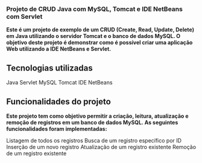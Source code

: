 ### Projeto de CRUD Java com MySQL, Tomcat e IDE NetBeans com Servlet 

**Este é um projeto de exemplo de um CRUD (Create, Read, Update, Delete) em Java utilizando o servidor Tomcat e o banco de dados MySQL. O objetivo deste projeto é demonstrar como é possível criar uma aplicação Web utilizando a IDE NetBeans e Servlet.**

## Tecnologias utilizadas
Java
Servlet
MySQL
Tomcat
IDE NetBeans

## Funcionalidades do projeto
**Este projeto tem como objetivo permitir a criação, leitura, atualização e remoção de registros em um banco de dados MySQL. As seguintes funcionalidades foram implementadas:**

Listagem de todos os registros
Busca de um registro específico por ID
Inserção de um novo registro
Atualização de um registro existente
Remoção de um registro existente